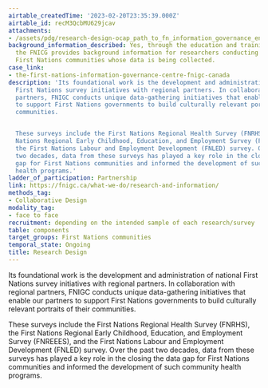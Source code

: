 ```yaml
---
airtable_createdTime: '2023-02-20T23:35:39.000Z'
airtable_id: recM3QcbMU629jcav
attachments:
- /assets/pdg/research-design-ocap_path_to_fn_information_governance_en_final.pdf
background_information_described: Yes, through the education and training components,
  the FNICG provides background information for researchers conducting surveys and
  First Nations communities whose data is being collected.
case_link:
- the-first-nations-information-governance-centre-fnigc-canada
description: 'Its foundational work is the development and administration of national
  First Nations survey initiatives with regional partners. In collaboration with regional
  partners, FNIGC conducts unique data-gathering initiatives that enable our partners
  to support First Nations governments to build culturally relevant portraits of their
  communities.


  These surveys include the First Nations Regional Health Survey (FNRHS), the First
  Nations Regional Early Childhood, Education, and Employment Survey (FNREEES), and
  the First Nations Labour and Employment Development (FNLED) survey. Over the past
  two decades, data from these surveys has played a key role in the closing the data
  gap for First Nations communities and informed the development of such community
  health programs.'
ladder_of_participation: Partnership
link: https://fnigc.ca/what-we-do/research-and-information/
methods_tag:
- Collaborative Design
modality_tag:
- face to face
recruitment: depending on the intended sample of each research/survey
table: components
target_groups: First Nations communities
temporal_state: Ongoing
title: Research Design
---
```


Its foundational work is the development and administration of national First Nations survey initiatives with regional partners. In collaboration with regional partners, FNIGC conducts unique data-gathering initiatives that enable our partners to support First Nations governments to build culturally relevant portraits of their communities.

These surveys include the First Nations Regional Health Survey (FNRHS), the First Nations Regional Early Childhood, Education, and Employment Survey (FNREEES), and the First Nations Labour and Employment Development (FNLED) survey. Over the past two decades, data from these surveys has played a key role in the closing the data gap for First Nations communities and informed the development of such community health programs.
